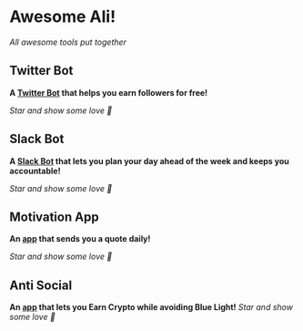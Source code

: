 # Awesome Ali!

*All awesome tools put together*

## Twitter Bot

**A [Twitter Bot](https://github.com/alijnmerchant21/twitter-bot) that helps you earn followers for free!**

*Star and show some love 💜* 

## Slack Bot 

**A [Slack Bot](https://github.com/alijnmerchant21/slack-bot) that lets you plan your day ahead of the week and keeps you accountable!**

*Star and show some love 💜*

## Motivation App

**An [app](https://github.com/alijnmerchant21/motivation-app) that sends you a quote daily!**

*Star and show some love 💜*

## Anti Social

**An [app](https://github.com/alijnmerchant21/anti-social) that lets you Earn Crypto while avoiding Blue Light!**
*Star and show some love 💜*
